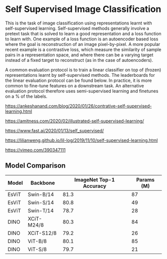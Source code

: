 # Self Supervised Image Classification

This is the task of image classification using representations learnt with self-supervised learning. Self-supervised methods generally involve a pretext task that is solved to learn a good representation and a loss function to learn with. One example of a loss function is an autoencoder based loss where the goal is reconstruction of an image pixel-by-pixel. A more popular recent example is a contrastive loss, which measure the similarity of sample pairs in a representation space, and where there can be a varying target instead of a fixed target to reconstruct (as in the case of autoencoders).

A common evaluation protocol is to train a linear classifier on top of (frozen) representations learnt by self-supervised methods. The leaderboards for the linear evaluation protocol can be found below. In practice, it is more common to fine-tune features on a downstream task. An alternative evaluation protocol therefore uses semi-supervised learning and finetunes on a % of the labels. 

https://ankeshanand.com/blog/2020/01/26/contrative-self-supervised-learning.html

https://amitness.com/2020/02/illustrated-self-supervised-learning/

https://www.fast.ai/2020/01/13/self_supervised/

https://lilianweng.github.io/lil-log/2019/11/10/self-supervised-learning.html

https://vimeo.com/390347111




## Model Comparison

Model | Backbone | ImageNet Top-1 Accuracy | Params (M)
--- | --- | --- | ---
EsViT | Swin-B/14 | 81.3 | 87
EsViT | Swin-S/14 | 80.8 | 49
EsViT | Swin-T/14 | 78.7 | 28
DINO | XCiT-M24/8 | 80.3 | 84
DINO | XCiT-S12/8 | 79.2 | 26
DINO | ViT-B/8 | 80.1 | 85
DINO | ViT-S/8 | 79.7 | 21